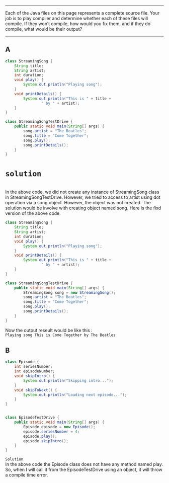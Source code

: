 ***
Each of the Java files on this page represents a complete source file. Your job is to play compiler and determine whether each of these files will compile. If they won’t compile, how would you fix them, and if they do compile, what would be their output?
***
## A

```java
class StreamingSong {
    String title;
    String artist;
    int duration;
    void play() {
        System.out.println("Playing song");
    }
    void printDetails() {
        System.out.println("This is " + title +
                " by " + artist);
    }
}

class StreamingSongTestDrive {
    public static void main(String[] args) {
        song.artist = "The Beatles";
        song.title = "Come Together";
        song.play();
        song.printDetails();
    }
}
```
# `solution`
<br>
In the above code, we did not create any instance of StreamingSong class in StreamingSongTestDrive. However, we tried to access 
to artist using dot operation via a song object. However, the object was not created. The solution would be involve with creating object named 
song. Here is the fixd version of the above code.


```java
class StreamingSong {
    String title;
    String artist;
    int duration;
    void play() {
        System.out.println("Playing song");
    }
    void printDetails() {
        System.out.println("This is " + title +
                " by " + artist);
    }
}

class StreamingSongTestDrive {
    public static void main(String[] args) {
        StreamingSong song = new StreamingSong();
        song.artist = "The Beatles";
        song.title = "Come Together";
        song.play();
        song.printDetails();
    }
}
```
Now the output reseult would be like this :<br>
`
Playing song
This is Come Together by The Beatles
`
## B
```java
class Episode {
    int seriesNumber;
    int episodeNumber;
    void skipIntro() {
        System.out.println("Skipping intro...");
    }
    void skipToNext() {
        System.out.println("Loading next episode...");
    }
}


class EpisodeTestDrive {
    public static void main(String[] args) {
        Episode episode = new Episode();
        episode.seriesNumber = 4;
        episode.play();
        episode.skipIntro();
    }
}
```
`Solution`<br>
In the above code the Episode class does not have any method named play. So, when I will call it from the EpisodeTestDrive using an object, it will throw a compile time
error.